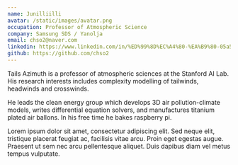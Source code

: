 ```yaml
---
name: Junilliilli
avatar: /static/images/avatar.png
occupation: Professor of Atmospheric Science
company: Samsung SDS / Yanolja
email: chso2@naver.com
linkedin: https://www.linkedin.com/in/%ED%99%8D%EC%A4%80-%EA%B9%80-05a556114/
github: https://github.com/chso2
---
```


Tails Azimuth is a professor of atmospheric sciences at the Stanford AI Lab. His research interests includes complexity modelling of tailwinds, headwinds and crosswinds.

He leads the clean energy group which develops 3D air pollution-climate models, writes differential equation solvers, and manufactures titanium plated air ballons. In his free time he bakes raspberry pi.

Lorem ipsum dolor sit amet, consectetur adipiscing elit. Sed neque elit, tristique placerat feugiat ac, facilisis vitae arcu. Proin eget egestas augue. Praesent ut sem nec arcu pellentesque aliquet. Duis dapibus diam vel metus tempus vulputate.
